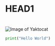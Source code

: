 # <h1>HEAD1<h1>
![Image of Yaktocat](https://octodex.github.com/images/yaktocat.png)

``` python
print("Hello World")
```
